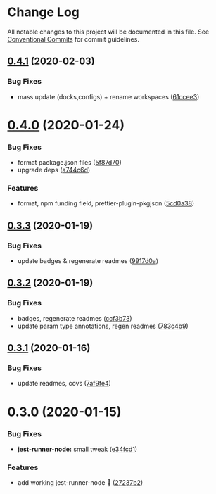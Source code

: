 # Change Log

All notable changes to this project will be documented in this file.
See [Conventional Commits](https://conventionalcommits.org) for commit guidelines.

## [0.4.1](https://github.com/tunnckoCore/opensource/compare/jest-runner-node@0.4.0...jest-runner-node@0.4.1) (2020-02-03)


### Bug Fixes

* mass update (docks,configs) + rename workspaces ([61ccee3](https://github.com/tunnckoCore/opensource/commit/61ccee33ca1cce122de9c7d6522a7a2913f65828))





# [0.4.0](https://github.com/tunnckoCore/opensource/compare/jest-runner-node@0.3.3...jest-runner-node@0.4.0) (2020-01-24)


### Bug Fixes

* format package.json files ([5f87d70](https://github.com/tunnckoCore/opensource/commit/5f87d70d369e2939c8ab85aff8863a4cfe7f44e5))
* upgrade deps ([a744c6d](https://github.com/tunnckoCore/opensource/commit/a744c6dbef340b51e246ecf874579a752b7aa35a))


### Features

* format, npm funding field, prettier-plugin-pkgjson ([5cd0a38](https://github.com/tunnckoCore/opensource/commit/5cd0a389a731e5634636f1a124decbaf36807824))





## [0.3.3](https://github.com/tunnckoCore/opensource/compare/jest-runner-node@0.3.2...jest-runner-node@0.3.3) (2020-01-19)


### Bug Fixes

* update badges & regenerate readmes ([9917d0a](https://github.com/tunnckoCore/opensource/commit/9917d0a8cb045e2b6f83935347d6bb35144686bc))





## [0.3.2](https://github.com/tunnckoCore/opensource/compare/jest-runner-node@0.3.1...jest-runner-node@0.3.2) (2020-01-19)


### Bug Fixes

* badges, regenerate readmes ([ccf3b73](https://github.com/tunnckoCore/opensource/commit/ccf3b73c123dc66f2b1964bb263ab9e331449d3c))
* update param type annotations, regen readmes ([783c4b9](https://github.com/tunnckoCore/opensource/commit/783c4b9ed402621ecdfbda524c0a53b30f83ae68))





## [0.3.1](https://github.com/tunnckoCore/opensource/compare/jest-runner-node@0.3.0...jest-runner-node@0.3.1) (2020-01-16)


### Bug Fixes

* update readmes, covs ([7af9fe4](https://github.com/tunnckoCore/opensource/commit/7af9fe4ca26e1a3141368b1df90bbd082ef93b87))





# 0.3.0 (2020-01-15)


### Bug Fixes

* **jest-runner-node:** small tweak ([e34fcd1](https://github.com/tunnckoCore/opensource/commit/e34fcd161b147cee9d8a295aa336f488d348e5e1))


### Features

* add working jest-runner-node :tada: ([27237b2](https://github.com/tunnckoCore/opensource/commit/27237b2f55a38c0915a5c33c7815d20f2a8e2d38))
